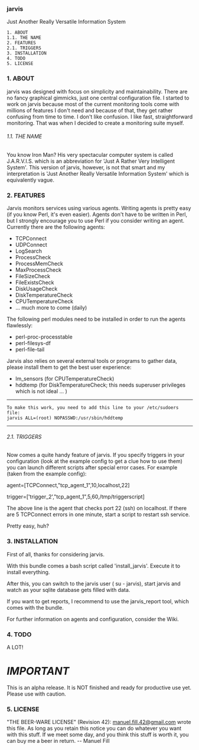 ### jarvis


Just Another Really Versatile Information System

    1. ABOUT
    1.1. THE NAME
    2. FEATURES
    2.1. TRIGGERS
    3. INSTALLATION
    4. TODO
    5. LICENSE


### 1. ABOUT

jarvis was designed with focus on simplicity and maintainability. There are no fancy graphical gimmicks,
just one central configuration file. I started to work on jarvis because most of the current monitoring
tools come with millions of features I don't need and because of that, they get rather confusing from
time to time. I don't like confusion. I like fast, straightforward monitoring. That was when I decided
to create a monitoring suite myself.

###### 1.1. THE NAME

You know Iron Man? His very spectacular computer system is called J.A.R.V.I.S. which is an abbreviation 
for 'Just A Rather Very Intelligent System'. This version of jarvis, however, is not that smart and my
interpretation is 'Just Another Really Versatile Information System' which is equivalently vague.

### 2. FEATURES

Jarvis monitors services using various agents. Writing agents is pretty easy (if you know Perl, it's
even easier). Agents don't have to be written in Perl, but I strongly encourage you to use Perl if
you consider writing an agent. Currently there are the following agents:

* TCPConnect
* UDPConnect
* LogSearch
* ProcessCheck
* ProcessMemCheck
* MaxProcessCheck
* FileSizeCheck
* FileExistsCheck
* DiskUsageCheck
* DiskTemperatureCheck
* CPUTemperatureCheck
* ... much more to come (daily)

The following perl modules need to be installed in order to run the agents flawlessly:

* perl-proc-processtable
* perl-filesys-df
* perl-file-tail

Jarvis also relies on several external tools or programs to gather data, please install
them to get the best user experience:

* lm\_sensors (for CPUTemperatureCheck)
* hddtemp (for DiskTemperatureCheck; this needs superuser privileges which is not ideal ... )

---
    To make this work, you need to add this line to your /etc/sudoers file:
    jarvis ALL=(root) NOPASSWD:/usr/sbin/hddtemp
---



###### 2.1. TRIGGERS

Now comes a quite handy feature of jarvis. If you specify triggers in your configuration (look at the
example config to get a clue how to use them) you can launch different scripts after special error cases.
For example (taken from the example config):

agent=[TCPConnect,"tcp\_agent\_1",10,localhost,22]

trigger=['trigger\_2',"tcp\_agent\_1",5,60,/tmp/triggerscript]

The above line is the agent that checks port 22 (ssh) on localhost.
If there are 5 TCPConnect errors in one minute, start a script to restart ssh service.

Pretty easy, huh?

### 3. INSTALLATION

First of all, thanks for considering jarvis. 

With this bundle comes a bash script called 'install\_jarvis'. Execute it to install
everything.

After this, you can switch to the jarvis user ( su - jarvis), start jarvis and watch 
as your sqlite database gets filled with data.

If you want to get reports, I recommend to use the jarvis\_report tool, which comes with the bundle. 

For further information on agents and configuration, consider the Wiki.

### 4. TODO

A LOT!

*IMPORTANT*
===========

This is an alpha release. It is NOT finished and ready for productive use yet. Please use with caution.

### 5. LICENSE

"THE BEER-WARE LICENSE" (Revision 42):
<manuel.fill.42@gmail.com> wrote this file. As long as you retain this notice you
can do whatever you want with this stuff. If we meet some day, and you think
this stuff is worth it, you can buy me a beer in return. -- Manuel Fill
